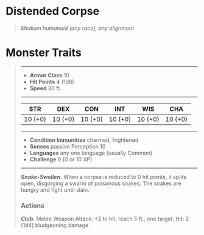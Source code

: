 # Distended Corpse
>*Medium humanoid (any race), any alignment*
# Monster Traits
>___
>- **Armor Class** 10
>- **Hit Points** 4 (1d8)
>- **Speed** 20 ft.
>___
>|STR|DEX|CON|INT|WIS|CHA|
>|:---:|:---:|:---:|:---:|:---:|:---:|
>|10 (+0)|10 (+0)|10 (+0)|10 (+0)|10 (+0)|10 (+0)|
>___
>- **Condition Immunities** charmed, frightened
>- **Senses** passive Perception 10
>- **Languages** any one language (usually Common)
>- **Challenge** 0 (0 or 10 XP)
>___
>***Snake-Swollen.*** When a corpse is reduced to 0 hit points, it splits open, disgorging a swarm of poisonous snakes. The snakes are hungry and fight until slain.  
>
>### Actions
>***Club.*** Melee Weapon Attack: +2 to hit, reach 5 ft., one target. Hit: 2 (1d4) bludgeoning damage.